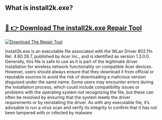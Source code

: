 ## What is install2k.exe? 

# <h2><a href="https://exedetect.com/download.php?install2k.exe">🔗 👉 Download The install2k.exe Repair Tool</a></h2>

[![Download The Repair Tool](https://exedetect.com/download-button.jpg)](https://exedetect.com/download.php?install2k.exe)

Install2k.exe is an executable file associated with the WLan Driver 802.11n Rel. 4.80.28.7, published by Acer Inc., and is identified as version 1.3.0.0. Generally, this file is safe to use as it is part of the legitimate driver installation for wireless network functionality on compatible Acer devices. However, users should always ensure that they download it from official or reputable sources to avoid the risk of downloading a malicious version disguised under the same name. Some users may encounter errors during the installation process, which could include compatibility issues or problems with the operating system not recognizing the file, but these can often be resolved by ensuring that the system meets the driver requirements or by reinstalling the driver. As with any executable file, it’s advisable to run a virus scan and verify its integrity to confirm that it has not been tampered with or infected by malware.